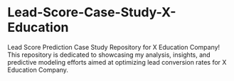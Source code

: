 # Lead-Score-Case-Study-X-Education
 Lead Score Prediction Case Study Repository for X Education Company! This repository is dedicated to showcasing my analysis, insights, and predictive modeling efforts aimed at optimizing lead conversion rates for X Education Company.
